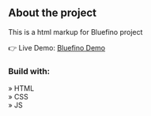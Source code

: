 <h2>About the project</h2>

<p>This is a html markup for Bluefino project</p>

👉 Live Demo: <a href='https://ag-bluefino.vercel.app/'>Bluefino Demo</a>

<h3>Build with:</h3>

» HTML <br>
» CSS <br>
» JS <br>
